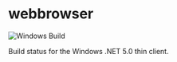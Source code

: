 # webbrowser

![Windows Build](https://github.com/praveenbeekoo/webbrowser/actions/workflows/build-windows.yml/badge.svg?branch=main)

Build status for the Windows .NET 5.0 thin client.